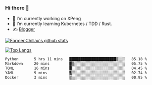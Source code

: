 ### Hi there 👋

- 🔭 I’m currently working on XPeng
- 🌱 I’m currently learning Kubernetes / TDD / Rust.
- ✍️ [Blogger](https://blog.farmer233.top)
<!-- - 🤔 [My Gitee](https://gitee.com/Farmer-chong) -->


[![Farmer.Chillax's github stats](https://github-readme-stats.vercel.app/api?username=FarmerChillax)](https://github.com/anuraghazra/github-readme-stats)

[![Top Langs](https://github-readme-stats.vercel.app/api/top-langs/?username=FarmerChillax&layout=compact&hide=html,css,javascript)](https://github.com/anuraghazra/github-readme-stats)


<a href="https://wakatime.com/@Farmer"> </a>
          <!--START_SECTION:waka-->

```txt
Python       5 hrs 11 mins   █████████████████████▒░░░   85.18 %
Markdown     20 mins         █▒░░░░░░░░░░░░░░░░░░░░░░░   05.75 %
TOML         16 mins         █░░░░░░░░░░░░░░░░░░░░░░░░   04.45 %
YAML         9 mins          ▓░░░░░░░░░░░░░░░░░░░░░░░░   02.74 %
Docker       3 mins          ▒░░░░░░░░░░░░░░░░░░░░░░░░   00.95 %
```

<!--END_SECTION:waka-->



<!--
**Farmer-chong/Farmer-chong** is a ✨ _special_ ✨ repository because its `README.md` (this file) appears on your GitHub profile.

Here are some ideas to get you started:

- 🔭 I’m currently working on ...
- 🌱 I’m currently learning ...
- 👯 I’m looking to collaborate on ...
- 🤔 I’m looking for help with ...
- 💬 Ask me about ...
- 📫 How to reach me: ...
- 😄 Pronouns: ...
- ⚡ Fun fact: ...
-->

<!--
旅游打卡 commit
- 📌 老君山
-->


